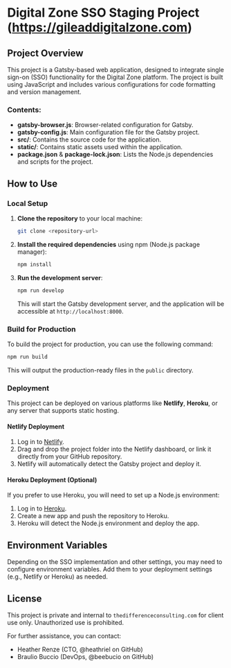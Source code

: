 # Digital Zone SSO Staging Project (https://gileaddigitalzone.com)

## Project Overview
This project is a Gatsby-based web application, designed to integrate single sign-on (SSO) functionality for the Digital Zone platform. The project is built using JavaScript and includes various configurations for code formatting and version management.

### Contents:
- **gatsby-browser.js**: Browser-related configuration for Gatsby.
- **gatsby-config.js**: Main configuration file for the Gatsby project.
- **src/**: Contains the source code for the application.
- **static/**: Contains static assets used within the application.
- **package.json** & **package-lock.json**: Lists the Node.js dependencies and scripts for the project.

## How to Use
### Local Setup
1. **Clone the repository** to your local machine:
   ```bash
   git clone <repository-url>
   ```

2. **Install the required dependencies** using npm (Node.js package manager):
   ```bash
   npm install
   ```

3. **Run the development server**:
   ```bash
   npm run develop
   ```
   This will start the Gatsby development server, and the application will be accessible at `http://localhost:8000`.

### Build for Production
To build the project for production, you can use the following command:
```bash
npm run build
```
This will output the production-ready files in the `public` directory.

### Deployment
This project can be deployed on various platforms like **Netlify**, **Heroku**, or any server that supports static hosting.

#### Netlify Deployment
1. Log in to [Netlify](https://www.netlify.com/).
2. Drag and drop the project folder into the Netlify dashboard, or link it directly from your GitHub repository.
3. Netlify will automatically detect the Gatsby project and deploy it.

#### Heroku Deployment (Optional)
If you prefer to use Heroku, you will need to set up a Node.js environment:
1. Log in to [Heroku](https://www.heroku.com/).
2. Create a new app and push the repository to Heroku.
3. Heroku will detect the Node.js environment and deploy the app.

## Environment Variables
Depending on the SSO implementation and other settings, you may need to configure environment variables. Add them to your deployment settings (e.g., Netlify or Heroku) as needed.

## License
This project is private and internal to `thedifferenceconsulting.com` for client use only. Unauthorized use is prohibited.

For further assistance, you can contact:
- Heather Renze (CTO, @heathriel on GitHub)
- Braulio Buccio (DevOps, @beebucio on GitHub)

